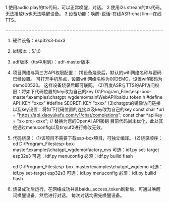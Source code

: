 




1.使用audio play的tts代码，可以正常唤醒，对话。
2.使用i2s stream的tts代码，无法播放tts也无法唤醒设备。
3.设备功能：唤醒-说话-在线ASR-chat llm—在线TTS。





======================================================

1. 硬件设备：esp32s3-box3
2. idf版本：5.1.0
3. adf版本（tts中用到）：adf-master版本

4. 项目网络与第三方API权限配置：
(1)设备烧录后，默认的wifi网络名称与密码已经设置。
   可打开手机热点，设置wifi网络名称为00DEMO，设置wifi密码为demo00520。
   这样设备烧录后即可联网。
(2)百度ASR与TTS的API访问权限：将如下代码位置的key改为自己的key
   D:\Program_Files\esp-box-master\examples\chatgpt_wgdemo\main\WebAPI\baidu_token.h
   #define API_KEY "xxxx"
   #define SECRET_KEY "xxxx"
(3)chatgpt的镜像访问链接以及key设置：将如下代码位置的连接以及key改为自己的key
   const char *url = "https://api.xiaoyukefu.com/v1/chat/completions";
   const char *apiKey = "sk-proj-xxxx"; // 替换为您的OpenAI API密钥
   目前代码尚未优化，此处其他通过menuconfig以及tinyuf2进行修改无效。

5. 代码烧录：
(1)该项目不需要下载esp-box项目，可独立编译。
(2)烧录顺序：
   cd D:\Program_Files\esp-box-master\examples\chatgpt_wgdemo\factory_nvs
   可选：idf.py set-target esp32s3
   可选：idf.py menuconfig
   必须：idf.py builid flash

   cd D:\Program_Files\esp-box-master\examples\chatgpt_wgdemo
   可选：idf.py set-target esp32s3
   可选：idf.py menuconfig
   必须：idf.py builid flash

6. 烧录成功后运行，在网络成功并且baidu_access_token刷新后，可通过唤醒词唤醒设备，然后进行对话。
   每次对话均需先唤醒设备。





